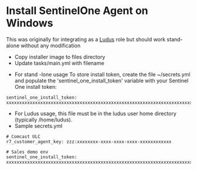 # Install SentinelOne Agent on Windows

This was originally for integrating as a [Ludus](https://ludus.cloud) role but should work stand-alone without any modification
- Copy installer image to files directory
- Update tasks/main.yml with filename

* For stand -lone usage
To store install token, create the file ~/secrets.yml and populate the 'sentinel_one_install_token' variable with your Sentinel One install token:
```
sentinel_one_install_token: xxxxxxxxxxxxxxxxxxxxxxxxxxxxxxxxxxxxxxxxxxxxxxxxxxxxxxxxxxxxxxxxxxxxxxxxxxxxxxxxxxxxxxxxxxxxxxxxxxx
```

* For Ludus usage, this file must be in the ludus user home directory (typically /home/ludus).
* Sample secrets.yml
```
# Comcast ULC
r7_customer_agent_key: zzz:xxxxxxxx-xxxx-xxxx-xxxx-xxxxxxxxxxxx

# Sales demo env
sentinel_one_install_token: xxxxxxxxxxxxxxxxxxxxxxxxxxxxxxxxxxxxxxxxxxxxxxxxxxxxxxxxxxxxxxxxxxxxxxxxxxxxxxxxxxxxxxxxxxxxxxxxxxxxxxxxxxxxxxxx
```
